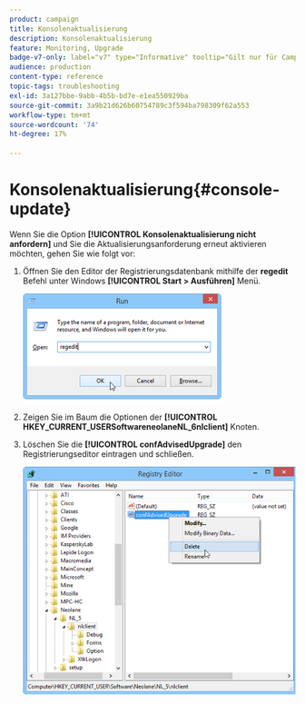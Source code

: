 ```yaml
---
product: campaign
title: Konsolenaktualisierung
description: Konsolenaktualisierung
feature: Monitoring, Upgrade
badge-v7-only: label="v7" type="Informative" tooltip="Gilt nur für Campaign Classic v7"
audience: production
content-type: reference
topic-tags: troubleshooting
exl-id: 3a127bbe-9abb-4b5b-bd7e-e1ea550929ba
source-git-commit: 3a9b21d626b60754789c3f594ba798309f62a553
workflow-type: tm+mt
source-wordcount: '74'
ht-degree: 17%

---
```


# Konsolenaktualisierung{#console-update}



Wenn Sie die Option **[!UICONTROL Konsolenaktualisierung nicht anfordern]** und Sie die Aktualisierungsanforderung erneut aktivieren möchten, gehen Sie wie folgt vor:

1. Öffnen Sie den Editor der Registrierungsdatenbank mithilfe der **regedit** Befehl unter Windows **[!UICONTROL Start > Ausführen]** Menü.

   ![](assets/ncs_console_update_1.png)

1. Zeigen Sie im Baum die Optionen der **[!UICONTROL HKEY_CURRENT_USERSoftwareneolaneNL_6nlclient]** Knoten.
1. Löschen Sie die **[!UICONTROL confAdvisedUpgrade]** den Registrierungseditor eintragen und schließen.

   ![](assets/ncs_console_update_2.png)
